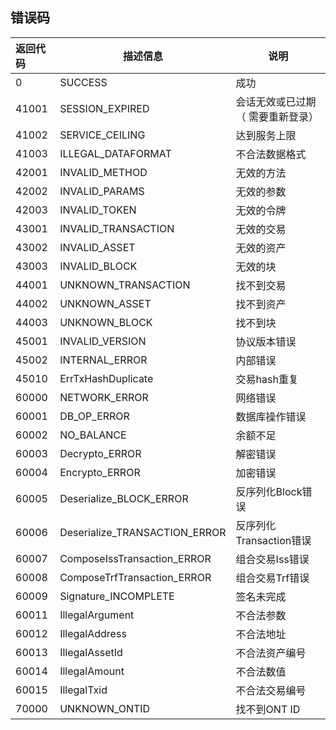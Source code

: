 ## 错误码

| 返回代码  | 描述信息                          | 说明                |
| :---- | ----------------------------- | ----------------- |
| 0     | SUCCESS                       | 成功                |
| 41001 | SESSION_EXPIRED               | 会话无效或已过期（ 需要重新登录） |
| 41002 | SERVICE_CEILING               | 达到服务上限            |
| 41003 | ILLEGAL_DATAFORMAT            | 不合法数据格式           |
| 42001 | INVALID_METHOD                | 无效的方法             |
| 42002 | INVALID_PARAMS                | 无效的参数             |
| 42003 | INVALID_TOKEN                 | 无效的令牌             |
| 43001 | INVALID_TRANSACTION           | 无效的交易             |
| 43002 | INVALID_ASSET                 | 无效的资产             |
| 43003 | INVALID_BLOCK                 | 无效的块              |
| 44001 | UNKNOWN_TRANSACTION           | 找不到交易             |
| 44002 | UNKNOWN_ASSET                 | 找不到资产             |
| 44003 | UNKNOWN_BLOCK                 | 找不到块              |
| 45001 | INVALID_VERSION               | 协议版本错误            |
| 45002 | INTERNAL_ERROR                | 内部错误              |
| 45010 | ErrTxHashDuplicate            | 交易hash重复          |
| 60000 | NETWORK_ERROR                 | 网络错误              |
| 60001 | DB_OP_ERROR                   | 数据库操作错误           |
| 60002 | NO_BALANCE                    | 余额不足              |
| 60003 | Decrypto_ERROR                | 解密错误              |
| 60004 | Encrypto_ERROR                | 加密错误              |
| 60005 | Deserialize_BLOCK_ERROR       | 反序列化Block错误       |
| 60006 | Deserialize_TRANSACTION_ERROR | 反序列化Transaction错误 |
| 60007 | ComposeIssTransaction_ERROR   | 组合交易Iss错误         |
| 60008 | ComposeTrfTransaction_ERROR   | 组合交易Trf错误         |
| 60009 | Signature_INCOMPLETE          | 签名未完成             |
| 60011 | IllegalArgument               | 不合法参数             |
| 60012 | IllegalAddress                | 不合法地址             |
| 60013 | IllegalAssetId                | 不合法资产编号           |
| 60014 | IllegalAmount                 | 不合法数值             |
| 60015 | IllegalTxid                   | 不合法交易编号           |
| 70000 | UNKNOWN_ONTID                 | 找不到ONT ID         |